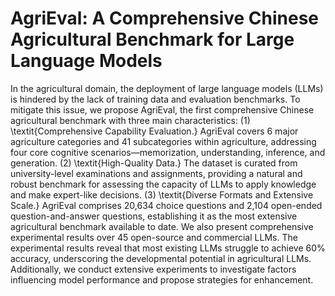 # AgriEval: A Comprehensive Chinese Agricultural Benchmark for Large Language Models

In the agricultural domain, the deployment of large language models (LLMs) is hindered by the lack of training data and evaluation benchmarks. To mitigate this issue, we propose AgriEval, the first comprehensive Chinese agricultural benchmark with three main characteristics: (1) \textit{Comprehensive Capability Evaluation.} AgriEval covers 6 major agriculture categories and 41 subcategories within agriculture, addressing four core cognitive scenarios—memorization, understanding, inference, and generation. (2) \textit{High-Quality Data.} The dataset is curated from university-level examinations and assignments, providing a natural and robust benchmark for assessing the capacity of LLMs to apply knowledge and make expert-like decisions. (3) \textit{Diverse Formats and Extensive Scale.} AgriEval comprises 20,634 choice questions and 2,104 open-ended question-and-answer questions, establishing it as the most extensive agricultural benchmark available to date. We also present comprehensive experimental results over 45 open-source and commercial LLMs. The experimental results reveal that most existing LLMs struggle to achieve 60\% accuracy, underscoring the developmental potential in agricultural LLMs. Additionally, we conduct extensive experiments to investigate factors influencing model performance and propose strategies for enhancement.

